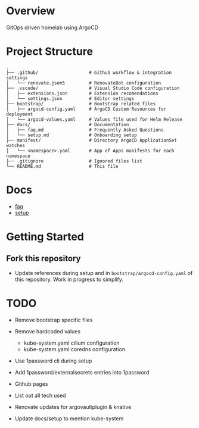 # Overview

GitOps driven homelab using ArgoCD

# Project Structure

```
.
├── .github/                   # Github workflow & integration settings
│   └── renovate.json5         # RenovateBot configuration
├── .vscode/                   # Visual Studio Code configuration
│   ├── extensions.json        # Extension recomendations
│   └── settings.json          # Editor settings
├── bootstrap/                 # Bootstrap related files
│   ├── argocd-config.yaml     # ArgoCD Custom Resources for deployment
│   └── argocd-values.yaml     # Values file used for Helm Release
├── docs/                      # Documentation
│   ├── faq.md                 # Frequently Asked Questions
│   └── setup.md               # Onboarding setup
├── manifest/                  # Directory ArgoCD ApplicationSet watches
│   └── <namespace>.yaml       # App of Apps manifests for each namespace
├── .gitignore                 # Ignored files list
└── README.md                  # This file
```



# Docs
* [faq](docs/faq.md)
* [setup](docs/setup.md)

# Getting Started

## Fork this repository
- Update references during setup and in `bootstrap/argocd-config.yaml` of this repository.  Work in progress to simplify.

# TODO
* Remove bootstrap specific files
* Remove hardcoded values
  * kube-system.yaml cilium configuration
  * kube-system.yaml coredns configuration
* Use 1password cli during setup
* Add 1password/externalsecrets entries into 1password

* Github pages
* List out all tech used
* Renovate updates for argovaultplugin & knative
* Update docs/setup to mention kube-system